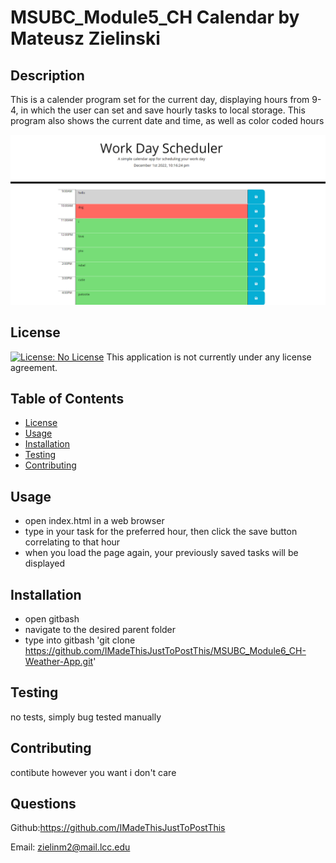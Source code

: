   # MSUBC_Module5_CH Calendar by Mateusz Zielinski
  ## Description
  This is a calender program set for the current day, displaying hours from 9-4, in which the user can set and save hourly tasks to local storage. This program also shows the current date and time, as well as color coded hours
  
  ![Alt text](EXAMPLE.png)
  ## License
  [![License: No License](https://img.shields.io/badge/License--lightgrey.svg)](https://opensource.org/licenses/)
  This application is not currently under any license agreement.
  ## Table of Contents
  - [License](#License)
  - [Usage](#Usage)
  - [Installation](#Installation)
  - [Testing](#Testing)
  - [Contributing](#Contributing)
  ## Usage
  - open index.html in a web browser
  - type in your task for the preferred hour, then click the save button correlating to that hour
  - when you load the page again, your previously saved tasks will be displayed
  ## Installation
  - open gitbash
  - navigate to the desired parent folder 
  - type into gitbash 'git clone https://github.com/IMadeThisJustToPostThis/MSUBC_Module6_CH-Weather-App.git'
  ## Testing
  no tests, simply bug tested manually
  ## Contributing
  contibute however you want i don't care
  ## Questions
  Github:<https://github.com/IMadeThisJustToPostThis>
  
  Email: zielinm2@mail.lcc.edu